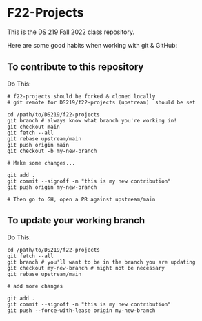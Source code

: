 # F22-Projects

This is the DS 219 Fall 2022 class repository.

Here are some good habits when working with git & GitHub:

## To contribute to this repository

Do This:

```shell
# f22-projects should be forked & cloned locally
# git remote for DS219/f22-projects (upstream)  should be set

cd /path/to/DS219/f22-projects
git branch # always know what branch you're working in!
git checkout main
git fetch --all
git rebase upstream/main
git push origin main
git checkout -b my-new-branch

# Make some changes...

git add .
git commit --signoff -m "this is my new contribution"
git push origin my-new-branch

# Then go to GH, open a PR against upstream/main
```
## To update your working branch

Do This:

```shell
cd /path/to/DS219/f22-projects
git fetch --all
git branch # you'll want to be in the branch you are updating
git checkout my-new-branch # might not be necessary
git rebase upstream/main

# add more changes

git add .
git commit --signoff -m "this is my new contribution"
git push --force-with-lease origin my-new-branch
```

